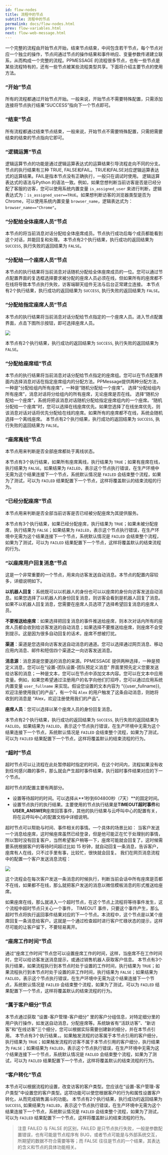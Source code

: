 ```yaml
---
id: flow-nodes
title: 流程中的节点
subtitle: 流程中的节点
permalink: docs/flow-nodes.html
prev: flow-variables.html
next: flow-web-message.html
---
```



一个完整的流程由开始节点开始，结束节点结束，中间包含若干节点，每个节点对应一个独立的操作，节点间通过节点的操作结果和事件响应、变量参数传递建立联系，从而构成一个完整的流程。PPMESSAGE 的流程很多节点，也有一些节点是某些流程特有的，还有一些节点被某些流程类型共享。下面将介绍主要节点的使用方法。

### “开始”节点
所有的流程都通过开始节点开始。一般来说，开始节点不需要特殊配置，只需添加连接将节点执行结果“SUCCESS”指向下一个节点即可。

### “结束”节点

所有流程都通过结束节点结束，一般来说，开始节点不需要特殊配置，只需把需要结束的结束的节点指向它即可。

### “逻辑运算”节点

逻辑运算节点的功能是通过逻辑运算表达式的运算结果引导流程走向不同的分支。节点的执行结果有三种 TRUE, FALSE和FAIL。TRUE和FALSE对应逻辑运算表达式的运算结果。FAIL是指本节点没有正确执行，一般只在调试时使用。
逻辑运算表达式的语法与Python 的语法一致。例如，如果您想判断当前访客是否是已经分配了客服的访客，您可以使用系统内置变量 `is_assigned_user` 来进行判断，逻辑表达式为：`is_assigned_user==TRUE`。如果想判断访客的浏览器类型是否为 Chrome，可以使用系统内置变量 `browser_name`，逻辑表达式为：`browser_name=="Chrome"`。

### “分配给全体座席人员”节点

本节点的将当前消息对话分配给全体座席成员。节点执行成功后每个成员都能看到这个对话，并能回复和处理。
本节点有2个执行结果，执行成功的返回结果为 `SUCCESS`, 执行失败的返回结果为 `FALSE`。

### “分配给一个座席人员”节点

本节点的执行结果将当前消息对话随机分配给全体座席成员的一位。您可以通过节点配置界面的复选框选择要求被分配的座席人员必须在线，但如果所有的座席都不在线将导致本节点执行失败，访客端聊天组件无法与后台正常建立连接。
本节点有2个执行结果，执行成功的返回结果为 `SUCCESS`, 执行失败的返回结果为 `FALSE`。

### “分配给指定座席人员”节点

本节点的执行结果将当前消息对话分配给节点指定的一个座席人员。进入节点配置界面，点击下图所示按钮，即可选择座席人员。

![](./flow-nodes-1.png)

本节点有2个执行结果，执行成功的返回结果为 `SUCCESS`, 执行失败的返回结果为 `FALSE`。

### “分配给座席组”节点

本节点的执行结果将当前消息对话分配给节点指定的座席组。您可以在节点配置界面内选择消息对话在指定座席组内的分配方法。PPMessage提供两种分配方法，一种是”分配给组内所有座席”，一种是“随机分配给一个座席”。
选择“分配给组内所有座席”，消息对话将分给组内的所有座席，无论座席是否在线。
选择“随机分配给一个座席”，系统将把该消息对话随机分配给指定座席组内的一个座席。“随机分配给一个座席”时，您可以选择在线座席优先。如果您选择了在线坐席优先，则该消息对话对话将优先分配给在线的座席。如果所有的座席都不在线，系统会随机选择一个离线座席。
本节点有2个执行结果，执行成功的返回结果为 `SUCCESS`, 执行失败的返回结果为 `FALSE`。

### “座席离线”节点

本节点用来判断是否全部座席都处于离线状态。

本节点有3个执行结果，如果所有座席离线，执行结果为 `TRUE`；如果有座席在线，执行结果为 `FALSE`。如果结果为 `FAILED`，表示这个节点执行错误，在生产环境中无需为这个结果连接下一个节点，系统默认情况是 `FAILED` 会结束整个流程，如果为了测试，可以为 `FAILED` 结果配置下一个节点，这样将覆盖默认的结束流程的行为。

### “已经分配座席”节点

本节点用来判断是否全部当前访客是否已经被分配座席为其提供服务。

本节点有3个执行结果，如果已经分配座席，执行结果为 `TRUE`；如果未被分配座席，执行结果为 `FALSE`；如果结果为 `FAILED`，表示这个节点执行错误，在生产环境中无需为这个结果连接下一个节点，系统默认情况是 `FAILED` 会结束整个流程，如果为了测试，可以为 `FAILED` 结果配置下一个节点，这样将覆盖默认的结束流程的行为。

### “以座席用户回复消息”节点

这是一个非常重要的一个节点，用来向访客发送自动消息。本节点的配置内容较多，详细说明如下。

**以机器人回复**：系统既可以以机器人的身份也可以以座席的身份向访客发送自动消息。如果您选择了以机器人的身份回复消息，则访客会看到是机器人回复了消息。如果不以机器人回复消息，您需要在座席人员选项了选择希望回复消息的座席人员。

**不要推送给座席**：如果选择把回复消息的事件推送给座席，则本次对话内所有的座席人员都会收到给访客发送的自动消息；如果选择不要推送给座席，则座席不会受到提示。这是因为很多自动回复的话术，座席不想被打扰。

**渠道**：渠道是您选择向访客发送自动消息的通道。您可以选择通过网页消息、移动应用内消息、邮件和短信四个渠道之一向访客发送消息。

**消息源**：消息源是您要送的消息的来源。PPMESSAGE 提供两种选择，一种是预定义消息，您可以在“设置-团队设置-团队预定义消息” 界面里预先定义您要发送给访客的消息；一种是文本，您可以在节点中添加文本内容。您可以在文本中应用变量。例如，如果您希望通过注册用户的名字向他们打招呼，您可以通过应用系统内置变量 `user_fullname` 来实现。假设您设置的文本内容为 “{{user_fullname}}, 欢迎注册使用我们的产品”，有一个叫 `Alex` 的用户触发了这条自动消息，则她将收到的消息是 “Alex，欢迎注册使用我们的产品”。

**座席人员**：您可以选择以某个座席人员的身份回复消息。

本节点有2个执行结果，执行成功的返回结果为 `SUCCESS`, 执行失败的返回结果为 `FAILED`。如果结果为 `FAILED`，表示这个节点执行错误，在生产环境中无需为这个结果连接下一个节点，系统默认情况是 `FAILED` 会结束整个流程，如果为了测试，可以为 `FAILED` 结果配置下一个节点，这样将覆盖默认的结束流程的行为。


### “超时”节点

超时节点可以让流程在此处暂停超时指定的时间，在这个时间内，流程如果没有收到任何感兴趣的事件，那么就会产生超时事件结果，执行超时事件结果对应的下一个节点。

超时节点的配置主要有两部分。

- 设置等待超时的时间。可以选择从**1秒到604800秒（7天）**的固定时间。
- 设置节点执行的执行结果。主要使用的节点执行结果是**TIMEOUT超时事件**和**USER_ANSWER**座席回答事件，其他的执行结果与云呼叫中心的配置有关，将在云呼叫中心的配置文档中详细说明。

超时节点可以帮助与时间、事件相关的事情。一个具体的场景比如：
当客户发送一个消息给座席，这时候座席虽然已经登录，但是他可能正在忙于处理别的事情，所以暂时没有回复客户，当然希望客户稍等一下，座席可能就会回复了。这时候需要系统根据客户的等待时间超过比如 15 秒钟，就自动回复一条消息，告诉客户，座席有人在线，只不过手里有事，比较忙，很快就会回复。
我们在网页消息流程中的配置一个客户发送消息流程：

![](./flow-nodes-send-message-flow.png)

这个流程会在每次客户发送一条消息的时候执行，判断当前会话中所有座席是否都不在线，如果都不在线，那么就把客户发送的消息以微信模板消息的形式推送给座席。

如果座席在线，那么就进入一个超时节点，在这个节点上流程将等待事件发生，这个流程中超时节点只关心一个事件， TIMEOUT 事件，只要这个事件产生，那么超时节点将执行返回事件结果对应的下一个节点。本流程中，这个节点是以某个座席回复一条消息给客户。这就是一个通过检查超时进行客户忙碌状态的提示，这样尽可能的让客户留下，不要轻易离开。


### “座席工作时间”节点

通过“座席工作时间”节点您可以设置座席工作的时间，这样，当座席不在工作时间时，您可以给访客发送消息提示，或通过销售机器人获取客户信息。
本节点有3个执行结果，如果流程执行到本节点时处于设置的工作时间，执行结果为 `TRUE`；如果流程执行到本节点时处于设置的非工作时间，执行结果为 `FALSE`；如果结果为 `FAILED`，表示这个节点执行错误，在生产环境中无需为这个结果连接下一个节点，系统默认情况是 `FAILED` 会结束整个流程，如果为了测试，可以为 `FAILED` 结果配置下一个节点，这样将覆盖默认的结束流程的行为。


### “属于客户细分”节点

本节点通过获取 “设置-客户管理-客户细分” 里的客户分组信息，对特定细分里的用户执行操作，如发送自动消息，分配座席等。系统缺省有“活跃访客”、“新访客”和“在线访客”三个细分，您可以根据实际需要创建新的细分，并在本节点引用。
本节点有3个执行结果，。如果触发流程的访客属于本节点引用的客户细分，执行结果为 `TRUE`；如果触发流程的访客不属于本节点引用的客户细分，执行结果为 `FALSE`；如果结果为 `FAILED`，表示这个节点执行错误，在生产环境中无需为这个结果连接下一个节点，系统默认情况是 `FAILED` 会结束整个流程，如果为了测试，可以为 `FAILED` 结果配置下一个节点，这样将覆盖默认的结束流程的行为。


### “客户转化”节点

本节点可以根据流程的设置，改变访客的客户类型。您应该在“设置-客户管理-客户类型”中设置您的客户类型。这项功能可以使您根据客户的行为和属性设置客户转化，从而完成销售漏斗的功能。
本节点有2个执行结果，执行成功的返回结果为 `SUCCESS`, 如果结果为 `FAILED`，表示这个节点执行错误，在生产环境中无需为这个结果连接下一个节点，系统默认情况是 `FAILED` 会结束整个流程，如果为了测试，可以为 `FAILED` 结果配置下一个节点，这样将覆盖默认的结束流程的行为。

> 注意 FAILED 与 FALSE 的区别，FAILED 是只节点执行失败，一般是参数配置错误，也有可能是节点程序有 BUG，或者节点可能是与外部系统交互，所期望的数据不符合需要等等；而 FALSE 往往是节点的一个结果，其表达的含义和节点的具体功能相关。

